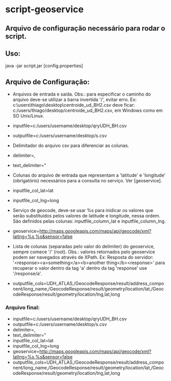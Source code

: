 script-geoservice
=================

Arquivo de configuração necessário para rodar o script.
-----------------------------------------------------------


## Uso:

 java -jar script.jar [config.properties]


## Arquivo de Configuração:

 * Arquivos de entrada e saída. Obs.: para especificar o caminho do arquivo deve-se utilizar a barra invertida '/', evitar erro. Ex: c:\users\thiago\desktop\centroide_ud_BH2.csv deve ficar: c:/users/thiago/desktop/centroide_ud_BH2.csv, em Windows como em SO Unix/Linux.
  * inputfile=c:/users/username/desktop/qryUDH_BH.csv
  * outputfile=c:/users/username/desktop/s.csv
 
 * Delimitador do arquivo csv para diferenciar as colunas.
  * delimiter=,
  * text_delimiter=\"
 
 * Colunas do arquivo de entrada que representam a 'latitude' e 'longitude' (obrigatório) necessários para a consulta no serviço. Ver [geoservice].
  * inputfile_col_lat=lat
  * inputfile_col_lng=long
 
 * Serviço de geocode, deve-se usar %s para inidicar os valores que serão substituidos pelos valores de latitude e longitude, nessa ordem. São definidos pelas colunas: inputfile_column_lat e inputfile_column_lng.
  * geoservice=http://maps.googleapis.com/maps/api/geocode/xml?latlng=%s,%s&sensor=false
 
 * Lista de colunas (separadas pelo valor do delimiter) do geoservice, sempre comece '/' (root). Obs.: valores retornados pelo geoservice podem ser navegados através de XPath. Ex: Resposta do servidor: '&lt;response&gt;&lt;a&gt;something&lt;/a&gt;&lt;b&gt;another thing&lt;/b&gt;&lt;response&gt;' para recuperar o valor dentro da tag 'a' dentro da tag 'response' use '/response/a'.
  * outputfile_cols=UDH_ATLAS,/GeocodeResponse/result/address_component/long_name,/GeocodeResponse/result/geometry/location/lat,/GeocodeResponse/result/geometry/location/lng,lat,long



### Arquivo final:


 * inputfile=c:/users/username/desktop/qryUDH_BH.csv
 * outputfile=c:/users/username/desktop/s.csv
 * delimiter=,
 * text_delimiter=\"
 * inputfile_col_lat=lat
 * inputfile_col_lng=long
 * geoservice=http://maps.googleapis.com/maps/api/geocode/xml?latlng=%s,%s&sensor=false
 * outputfile_cols=UDH_ATLAS,/GeocodeResponse/result/address_component/long_name,/GeocodeResponse/result/geometry/location/lat,/GeocodeResponse/result/geometry/location/lng,lat,long

